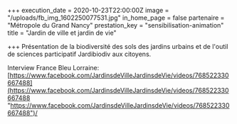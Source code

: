 +++
execution_date = 2020-10-23T22:00:00Z
image = "/uploads/fb_img_1602250077531.jpg"
in_home_page = false
partenaire = "Métropole du Grand Nancy"
prestation_key = "sensibilisation-animation"
title = "Jardin de ville et jardin de vie"

+++
Présentation de la biodiversité des sols des jardins urbains et de l'outil de sciences participatif Jardibiodiv aux citoyens.

Interview France Bleu Lorraine: [https://www.facebook.com/JardinsdeVilleJardinsdeVie/videos/768522330667488](https://www.facebook.com/JardinsdeVilleJardinsdeVie/videos/768522330667488 "https://www.facebook.com/JardinsdeVilleJardinsdeVie/videos/768522330667488")/